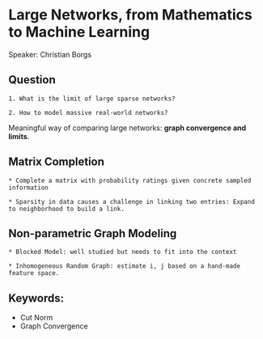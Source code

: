 # Large Networks, from Mathematics to Machine Learning

Speaker: Christian Borgs

## Question
    1. What is the limit of large sparse networks?

    2. How to model massive real-world networks?

Meaningful way of comparing large networks: **graph convergence and limits**.

## Matrix Completion

    * Complete a matrix with probability ratings given concrete sampled information

    * Sparsity in data causes a challenge in linking two entries: Expand to neighborhood to build a link.

## Non-parametric Graph Modeling

    * Blocked Model: well studied but needs to fit into the context

    * Inhomogeneous Random Graph: estimate i, j based on a hand-made feature space.


## Keywords:

* Cut Norm
* Graph Convergence
